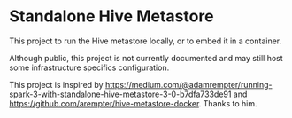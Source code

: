 # Standalone Hive Metastore

This project to run the Hive metastore locally, or to embed it in a container.

Although public, this project is not currently documented and may still host some infrastructure specifics configuration.

This project is inspired by <https://medium.com/@adamrempter/running-spark-3-with-standalone-hive-metastore-3-0-b7dfa733de91> and <https://github.com/arempter/hive-metastore-docker>. Thanks to him.



